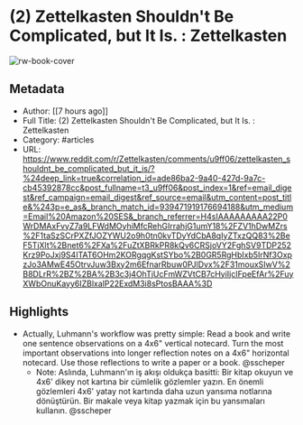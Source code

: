 # (2) Zettelkasten Shouldn't Be Complicated, but It Is. : Zettelkasten

![rw-book-cover](https://readwise-assets.s3.amazonaws.com/static/images/article0.00998d930354.png)

## Metadata
- Author: [[7 hours ago]]
- Full Title: (2) Zettelkasten Shouldn't Be Complicated, but It Is. : Zettelkasten
- Category: #articles
- URL: https://www.reddit.com/r/Zettelkasten/comments/u9ff06/zettelkasten_shouldnt_be_complicated_but_it_is/?%24deep_link=true&correlation_id=ade86ba2-9a40-427d-9a7c-cb45392878cc&post_fullname=t3_u9ff06&post_index=1&ref=email_digest&ref_campaign=email_digest&ref_source=email&utm_content=post_title&%243p=e_as&_branch_match_id=939471919176694188&utm_medium=Email%20Amazon%20SES&_branch_referrer=H4sIAAAAAAAAA22P0WrDMAxFvyZ7a9LFWdMOyhiMfcRehGIrrahjG1umY18%2FZV1hDwMZrs%2F1taSzSCrPXZfJOZYWU2o9h0tn0kvTDyYdCbA8qIyZTxzQQ83%2BeF5TjXlt%2Bnet6%2FXa%2FuZtXBRkPR8kQv6CRSjoVY2FghSV9TDP252Krz9PoJxj9S4ITAT6OHm2KORgqgKstSYbo%2B0GR5RgHbIxb5IrNf3OxpzJo3AMwE45OtrvJuw3Bxy2m6EfnarRbuw0PJlDvx%2F31mouxSIwV%2B8DLrR%2BZ%2BA%2B3c3j4OhTjUcFmWZVtCB7cHyiIjcIFpeEfAr%2FuyXWbOnuKayy6IZBlxalP22ExdM3i8sPtosBAAA%3D

## Highlights
- Actually, Luhmann's workflow was pretty simple:
  Read a book and write one sentence observations on a 4x6" vertical notecard.
  Turn the most important observations into longer reflection notes on a 4x6" horizontal notecard.
  Use those reflections to write a paper or a book.
  @sscheper
    - Note: Aslında, Luhmann'ın iş akışı oldukça basitti:
      Bir kitap okuyun ve 4x6' dikey not kartına bir cümlelik gözlemler yazın.
      En önemli gözlemleri 4x6' yatay not kartında daha uzun yansıma notlarına dönüştürün.
      Bir makale veya kitap yazmak için bu yansımaları kullanın. @sscheper
